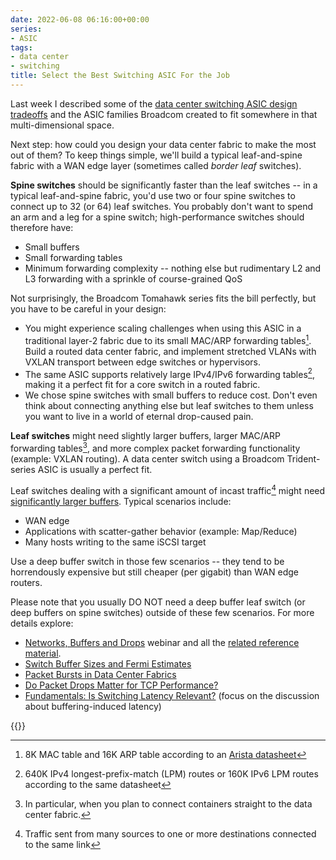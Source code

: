 ```yaml
---
date: 2022-06-08 06:16:00+00:00
series:
- ASIC
tags:
- data center
- switching
title: Select the Best Switching ASIC For the Job
---
```

Last week I described some of the [data center switching ASIC design tradeoffs](/2022/06/data-center-switching-asic-tradeoffs/) and the ASIC families Broadcom created to fit somewhere in that multi-dimensional space. 

Next step: how could you design your data center fabric to make the most out of them? To keep things simple, we'll build a typical leaf-and-spine fabric with a WAN edge layer (sometimes called *border leaf* switches).
<!--more-->
**Spine switches** should be significantly faster than the leaf switches -- in a typical leaf-and-spine fabric, you'd use two or four spine switches to connect up to 32 (or 64) leaf switches. You probably don't want to spend an arm and a leg for a spine switch; high-performance switches should therefore have:

* Small buffers
* Small forwarding tables
* Minimum forwarding complexity -- nothing else but rudimentary L2 and L3 forwarding with a sprinkle of course-grained QoS

Not surprisingly, the Broadcom Tomahawk series fits the bill perfectly, but you have to be careful in your design:

* You might experience scaling challenges when using this ASIC in a traditional layer-2 fabric due to its small MAC/ARP forwarding tables[^THFW]. Build a routed data center fabric, and implement stretched VLANs with VXLAN transport between edge switches or hypervisors.
* The same ASIC supports relatively large IPv4/IPv6 forwarding tables[^THIP], making it a perfect fit for a core switch in a routed fabric.
* We chose spine switches with small buffers to reduce cost. Don't even think about connecting anything else but leaf switches to them unless you want to live in a world of eternal drop-caused pain.

[^THFW]: 8K MAC table and 16K ARP table according to an [Arista datasheet](https://www.arista.com/assets/data/pdf/Datasheets/7060X4-Datasheet.pdf)

[^THIP]: 640K IPv4 longest-prefix-match (LPM) routes or 160K IPv6 LPM routes according to the same datasheet

**Leaf switches** might need slightly larger buffers, larger MAC/ARP forwarding tables[^CTR], and more complex packet forwarding functionality (example: VXLAN routing). A data center switch using a Broadcom Trident-series ASIC is usually a perfect fit.

Leaf switches dealing with a significant amount of incast traffic[^INC] might need [significantly larger buffers](/2021/05/packet-bursts-data-center-networks/). Typical scenarios include:

* WAN edge
* Applications with scatter-gather behavior (example: Map/Reduce)
* Many hosts writing to the same iSCSI target

Use a deep buffer switch in those few scenarios -- they tend to be horrendously expensive but still cheaper (per gigabit) than WAN edge routers.

Please note that you usually DO NOT need a deep buffer leaf switch (or deep buffers on spine switches) outside of these few scenarios. For more details explore:

* [Networks, Buffers and Drops](https://my.ipspace.net/bin/list?id=xBuffers) webinar and all the [related reference material](https://my.ipspace.net/bin/list?id=xBuffers#REF).
* [Switch Buffer Sizes and Fermi Estimates](/2019/06/switch-buffer-sizes-and-fermi-estimates/)
* [Packet Bursts in Data Center Fabrics](/2021/05/packet-bursts-data-center-networks/)
* [Do Packet Drops Matter for TCP Performance?](/2019/06/do-packet-drops-matter-for-tcp/)
* [Fundamentals: Is Switching Latency Relevant?](/2021/04/switching-latency-relevant/) (focus on the discussion about buffering-induced latency)

[^CTR]: In particular, when you plan to connect containers straight to the data center fabric.

[^INC]: Traffic sent from many sources to one or more destinations connected to the same link

{{<next-in-series page="/posts/2022/06/beware-vendors-bringing-whitepapers.md" />}}
